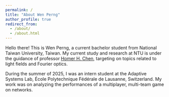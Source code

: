 ```yaml
---
permalink: /
title: "About Wen Perng"
author_profile: true
redirect_from: 
  - /about/
  - /about.html
---
```


Hello there! This is Wen Perng, a current bachelor student from National Taiwan University, Taiwan. My current study and research at NTU is under the guidance of professor [Homer H. Chen](https://scholar.google.com/citations?user=FhmQz0MAAAAJ&hl=en), targeting on topics related to light fields and Fourier optics.

During the summer of 2025, I was an intern student at the Adaptive Systems Lab, École Polytechnique Fédérale de Lausanne, Switzerland. My work was on analyzing the performances of a multiplayer, multi-team game on networks.

